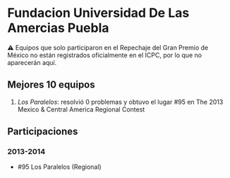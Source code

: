 # Fundacion Universidad De Las Amercias Puebla

:warning: Equipos que solo participaron en el Repechaje del Gran Premio de México no están registrados oficialmente en el ICPC, por lo que no aparecerán aquí.

## Mejores 10 equipos

1. _Los Paralelos_: resolvió 0 problemas y obtuvo el lugar #95 en The 2013 Mexico & Central America Regional Contest

## Participaciones

### 2013-2014

- #95 Los Paralelos (Regional)



